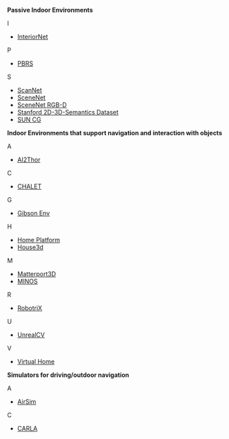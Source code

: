 

**Passive Indoor Environments**

I

* [InteriorNet](https://interiornet.org/)


P

* [PBRS](http://pbrs.cs.princeton.edu/)


S

* [ScanNet](http://www.scan-net.org/)
* [SceneNet](robotvault.bitbucket.io)
* [SceneNet RGB-D](https://robotvault.bitbucket.io/scenenet-rgbd.html)
* [Stanford 2D-3D-Semantics Dataset](http://buildingparser.stanford.edu/dataset.html)
* [SUN CG](http://suncg.cs.princeton.edu/)


**Indoor Environments that support navigation and interaction with objects**

A

* [AI2Thor](http://ai2thor.allenai.org/)

C

* [CHALET](https://github.com/clic-lab/chalet)

G

* [Gibson Env](http://gibsonenv.stanford.edu/)

H

* [Home Platform](https://github.com/HoME-Platform/home-platform)
* [House3d](https://github.com/facebookresearch/House3D)

M

* [Matterport3D](https://github.com/peteanderson80/Matterport3DSimulator) 
* [MINOS](https://minosworld.github.io/)

R

* [RobotriX](https://www.youtube.com/watch?v=YOiVr2A2TZo)

U

* [UnrealCV](https://unrealcv.org/)


V

* [Virtual Home](http://virtual-home.org/)

**Simulators for driving/outdoor navigation**

A

* [AirSim](https://github.com/Microsoft/AirSim)

C

* [CARLA](http://carla.org/)



